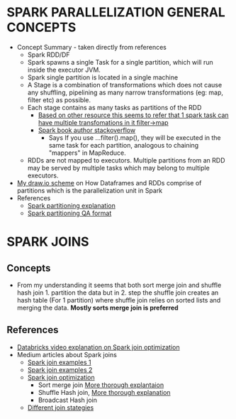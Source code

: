 

# SPARK PARALLELIZATION GENERAL CONCEPTS

+ Concept Summary - taken directly from references
  + Spark RDD/DF 
  + Spark spawns a single Task for a single partition, which will run inside the executor JVM.
  + Spark single partition is located in a single machine 
  + A Stage is a combination of transformations which does not cause any shuffling, pipelining as many narrow transformations (eg: map, filter etc) as possible.
  + Each stage contains as many tasks as partitions of the RDD 
    + [Based on other resource this seems to refer that 1 spark task can have multiple transfomations in it filter->map](https://stackoverflow.com/questions/37528047/how-are-stages-split-into-tasks-in-spark)
    + [Spark book author stackoverflow](https://stackoverflow.com/questions/28843591/spark-filter-within-map)      
      + Says If you use ...filter().map(), they will be executed in the same task for each partition, analogous to chaining "mappers" in MapReduce. 
  + RDDs are not mapped to executors. Multiple partitions from an RDD may be served by multiple tasks which may belong to multiple executors.
+ [My draw.io scheme](https://drive.google.com/file/d/14k8NNpXD-LfoAddbX9SpkNPyJEHWh9jL/view?usp=sharing) on How Dataframes and RDDs comprise of partitions which is the parallelization unit in Spark
+ References 
  + [Spark partitioning explanation](<https://medium.com/@thejasbabu/spark-under-the-hood-partition-d386aaaa26b7#:~:text=Spark%20spawns%20a%20single%20Task,etc)%20pipelined%20in%20the%20stage.>)
  + [Spark partitioning QA format](https://stackoverflow.com/questions/39324807/spark-executors-tasks#:~:text=Number%20of%20executors%20is%20managed,coalesce%2Frepartition%20functions%20in%20spark.)


# SPARK JOINS 


## Concepts  

+ From my understanding it seems that both sort merge join and shuffle hash join 1. partition the data but in 2. step the shuffle join creates an hash table (For 1 partition) where shuffle join relies on sorted lists and merging the data. **Mostly sorts merge join is preferred** 


## References 

+ [Databricks video explanation on Spark join optimization](https://databricks.com/session/optimizing-apache-spark-sql-joins)
+ Medium articles about Spark joins
  + [Spark join examples 1](https://medium.com/@achilleus/https-medium-com-joins-in-apache-spark-part-1-dabbf3475690)
  + [Spark join examples 2](https://medium.com/@achilleus/https-medium-com-joins-in-apache-spark-part-2-5b038bc7455b)
  + [Spark join optimization](https://medium.com/@achilleus/https-medium-com-joins-in-apache-spark-part-3-1d40c1e51e1c)
    + Sort merge join [More thorough explantaion](https://www.waitingforcode.com/apache-spark-sql/sort-merge-join-spark-sql/read)
    + Shuffle Hash join, [More thorough explanation](https://www.waitingforcode.com/apache-spark-sql/shuffle-join-spark-sql/read) 
    + Broadcast Hash join
  + [Different join stategies](https://towardsdatascience.com/strategies-of-spark-join-c0e7b4572bcf)


